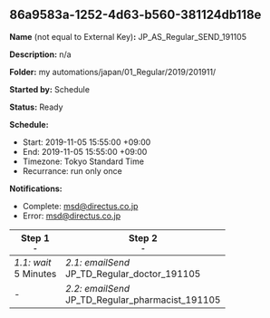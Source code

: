 ## 86a9583a-1252-4d63-b560-381124db118e

**Name** (not equal to External Key)**:** JP_AS_Regular_SEND_191105

**Description:** n/a

**Folder:** my automations/japan/01_Regular/2019/201911/

**Started by:** Schedule

**Status:** Ready

**Schedule:**

* Start: 2019-11-05 15:55:00 +09:00
* End: 2019-11-05 15:55:00 +09:00
* Timezone: Tokyo Standard Time
* Recurrance: run only once

**Notifications:**

* Complete: msd@directus.co.jp
* Error: msd@directus.co.jp

| Step 1<br>_<small>-</small>_ | Step 2<br>_<small>-</small>_ |
| --- | --- |
| _1.1: wait_<br>5 Minutes | _2.1: emailSend_<br>JP_TD_Regular_doctor_191105 |
| - | _2.2: emailSend_<br>JP_TD_Regular_pharmacist_191105 |
